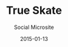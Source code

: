 ---
published:     false
layout:        post
date:          2015-01-13
categories:    
- work

title:         "True Skate"
subtitle:      "Social Microsite"

thumbnail:     work/true-skate.png
image:         work/true-skate.jpg

role:          "Lead Design & Front-end Development"
description:   "True Skate was a #1 game on the Apple App Store in 70 countries. We used a Stackla Widget to create a microsite that would promote the brand’s social media, engage users to post their own content, and drive sales."
---